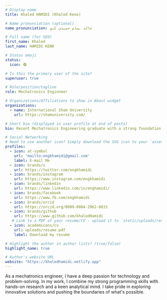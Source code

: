 ```yaml
---
# Display name
title: Khaled HAMIDI (Khaled Keno)

# Name pronunciation (optional)
name_pronunciation: خالد بسام حميدي كنو

# Full name (for SEO)
first_name: Khaled
last_name: HAMIDI KENO

# Status emoji
status:
  icon: 🟢

# Is this the primary user of the site?
superuser: true

# Role/position/tagline
role: Mechatronics Enginneer

# Organizations/Affiliations to show in About widget
organizations:
  - name: International Sham University 
    url: https://shamuniversity.com/

# Short bio (displayed in user profile at end of posts)
bio: Recent Mechatronics Engineering graduate with a strong foundation in programming, modeling, and robotics. Certified in multiple technical areas, I have successfully contributed to developing innovative solutions for engineering challenges through academic projects and internships. 

# Social Networking
# Need to use another icon? Simply download the SVG icon to your `assets/media/icons/` folder.
profiles:
  - icon: at-symbol
    url: 'mailto:engkhamidi@gmail.com'
    label: E-mail Me
  - icon: brands/x
    url: https://twitter.com/engkhamidi
  - icon: brands/instagram
    url: https://www.instagram.com/engkhamidi
  - icon: brands/linkedin
    url: https://www.linkedin.com/in/enghamidi/
  - icon: brands/facebook
    url: https://www.fb.com/engkhamidi
  - icon: brands/orcid
    url: https://orcid.org/0009-0004-2962-0833     
  - icon: brands/github
    url: https://www.github.com/khaledHamidi  
   # Link to a PDF of your resume/CV - upload it to `static/uploads/resume.pdf`
  - icon: academicons/cv
    url: uploads/resume.pdf
    label: Download my resume

# Highlight the author in author lists? (true/false)
highlight_name: true

# Author's website URL
website: "https://khaledhamidi.netlify.app"
---
```


As a mechatronics engineer, I have a deep passion for technology and problem-solving. 
In my work, I combine my strong programming skills with hands-on research and a keen
analytical mind. I take pride in exploring innovative solutions and pushing the boundaries
of what's possible.
